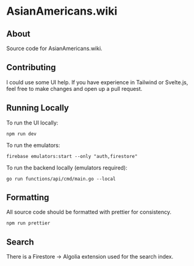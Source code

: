 # AsianAmericans.wiki

## About

Source code for AsianAmericans.wiki.

## Contributing

I could use some UI help. If you have experience in Tailwind or Svelte.js, feel
free to make changes and open up a pull request.

## Running Locally

To run the UI locally:

```shell
npm run dev
```

To run the emulators:

```shell
firebase emulators:start --only "auth,firestore"
```

To run the backend locally (emulators required):

```shell
go run functions/api/cmd/main.go --local
```

## Formatting

All source code should be formatted with prettier for consistency.

```shell
npm run prettier
```

## Search

There is a Firestore -> Algolia extension used for the search index.
